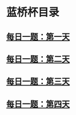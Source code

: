 # 蓝桥杯目录
## [每日一题：第一天](https://github.com/YeaChur/python_study/blob/main/lanqiao_study/dayly_title1.md)
## [每日一题：第二天](https://github.com/YeaChur/python_study/blob/main/lanqiao_study/dayly_title2.md)
## [每日一题：第三天](https://github.com/YeaChur/python_study/blob/main/lanqiao_study/dayly_title3.md)
## [每日一题：第四天]()
## []()
## []()
## []()
